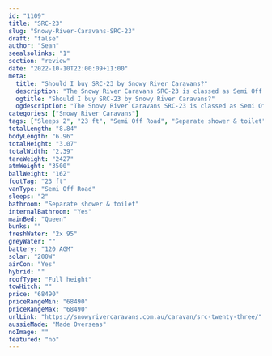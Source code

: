 ```yaml
---
id: "1109"
title: "SRC-23"
slug: "Snowy-River-Caravans-SRC-23"
draft: "false"
author: "Sean"
seealsolinks: "1"
section: "review"
date: "2022-10-10T22:00:09+11:00"
meta:
  title: "Should I buy SRC-23 by Snowy River Caravans?"
  description: "The Snowy River Caravans SRC-23 is classed as Semi Off Road, and sleeps 2 people. It is Made Overseas and comes in at 23 ft. It generally has Separate shower & toilet."
  ogtitle: "Should I buy SRC-23 by Snowy River Caravans?"
  ogdescription: "The Snowy River Caravans SRC-23 is classed as Semi Off Road, and sleeps 2 people. It is Made Overseas and comes in at 23 ft. It generally has Separate shower & toilet."
categories: ["Snowy River Caravans"]
tags: ["Sleeps 2", "23 ft", "Semi Off Road", "Separate shower & toilet", "Full height", "60 - 70k", "Made Overseas"]
totalLength: "8.84"
bodyLength: "6.96"
totalHeight: "3.07"
totalWidth: "2.39"
tareWeight: "2427"
atmWeight: "3500"
ballWeight: "162"
footTag: "23 ft"
vanType: "Semi Off Road"
sleeps: "2"
bathroom: "Separate shower & toilet"
internalBathroom: "Yes"
mainBed: "Queen"
bunks: ""
freshWater: "2x 95"
greyWater: ""
battery: "120 AGM"
solar: "200W"
airCon: "Yes"
hybrid: ""
roofType: "Full height"
towHitch: ""
price: "68490"
priceRangeMin: "68490"
priceRangeMax: "68490"
urlLink: "https://snowyrivercaravans.com.au/caravan/src-twenty-three/"
aussieMade: "Made Overseas"
noImage: ""
featured: "no"
---
```

